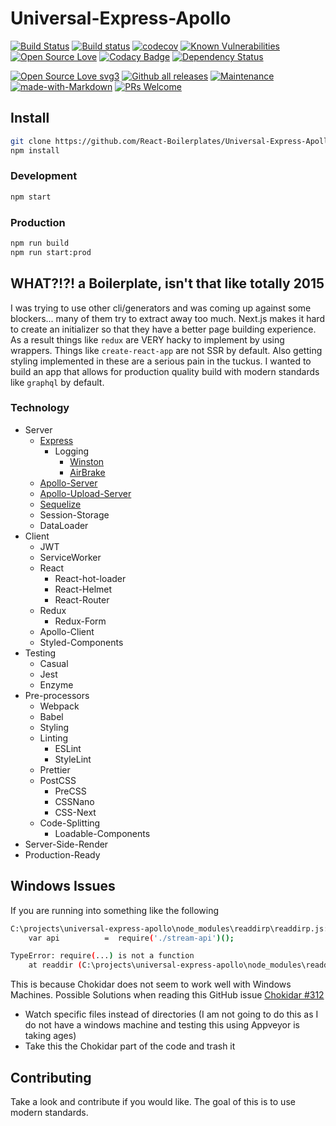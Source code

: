 # Universal-Express-Apollo

[![Build Status](https://travis-ci.org/React-Boilerplates/Universal-Express-Apollo.svg?branch=master)](https://travis-ci.org/React-Boilerplates/Universal-Express-Apollo) [![Build status](https://ci.appveyor.com/api/projects/status/pdc5fmop0d0humdr?svg=true)](https://ci.appveyor.com/project/couturecraigj/universal-express-apollo) [![codecov](https://codecov.io/gh/React-Boilerplates/Universal-Express-Apollo/branch/master/graph/badge.svg)](https://codecov.io/gh/React-Boilerplates/Universal-Express-Apollo) [![Known Vulnerabilities](https://snyk.io/test/github/react-boilerplates/universal-express-apollo/badge.svg?targetFile=package.json)](https://snyk.io/test/github/react-boilerplates/universal-express-apollo?targetFile=package.json) [![Open Source Love](https://badges.frapsoft.com/os/mit/mit.svg?v=102)](https://github.com/ellerbrock/open-source-badge/) [![Codacy Badge](https://api.codacy.com/project/badge/Grade/33dd062391a446d7b98762803b1cd5ef)](https://www.codacy.com/app/couturecraigj/Universal-Express-Apollo?utm_source=github.com&amp;utm_medium=referral&amp;utm_content=React-Boilerplates/Universal-Express-Apollo&amp;utm_campaign=Badge_Grade)
[![Dependency Status](https://www.versioneye.com/user/projects/5ad5d6dc0fb24f39bed6e020/badge.svg?style=flat-square)](https://www.versioneye.com/user/projects/5ad5d6dc0fb24f39bed6e020)

[![Open Source Love svg3](https://badges.frapsoft.com/os/v3/open-source.svg?v=103)](https://github.com/ellerbrock/open-source-badges/)
[![Github all releases](https://img.shields.io/github/downloads/React-Boilerplates/Universal-Express-Apollo/total.svg)](https://GitHub.com/React-Boilerplates/Universal-Express-Apollo/releases/)
[![Maintenance](https://img.shields.io/badge/Maintained%3F-yes-green.svg)](https://GitHub.com/Naereen/StrapDown.js/graphs/commit-activity)
[![made-with-Markdown](https://img.shields.io/badge/Made%20with-Webpack-1f425f.svg)](http://commonmark.org)
[![PRs Welcome](https://img.shields.io/badge/PRs-welcome-brightgreen.svg?style=flat-square)](http://makeapullrequest.com)

## Install

```bash
git clone https://github.com/React-Boilerplates/Universal-Express-Apollo.git
npm install
```

### Development

```bash
npm start
```

### Production

```bash
npm run build
npm run start:prod
```

## WHAT?!?! a Boilerplate, isn't that like totally 2015

I was trying to use other cli/generators and was coming up against some blockers... many of them try to extract away too much.  Next.js makes it hard to create an initializer so that they have a better page building experience.  As a result things like `redux` are VERY hacky to implement by using wrappers.  Things like `create-react-app` are not SSR by default.  Also getting styling implemented in these are a serious pain in the tuckus.  I wanted to build an app that allows for production quality build with modern standards like `graphql` by default.

### Technology

- Server
  - [Express](https://expressjs.com/)
    - Logging
      - [Winston](https://github.com/winstonjs/winston)
      - [AirBrake](https://github.com/airbrake/airbrake-js)
  - [Apollo-Server](https://github.com/apollographql/apollo-server)
  - [Apollo-Upload-Server](https://github.com/jaydenseric/apollo-upload-server)
  - [Sequelize](http://docs.sequelizejs.com/)
  - Session-Storage
  - DataLoader
- Client
  - JWT
  - ServiceWorker
  - React
    - React-hot-loader
    - React-Helmet
    - React-Router
  - Redux
    - Redux-Form
  - Apollo-Client
  - Styled-Components
- Testing
  - Casual
  - Jest
  - Enzyme
- Pre-processors
  - Webpack
  - Babel
  - Styling
  - Linting
    - ESLint
    - StyleLint
  - Prettier
  - PostCSS
    - PreCSS
    - CSSNano
    - CSS-Next
  - Code-Splitting
    - Loadable-Components
- Server-Side-Render
- Production-Ready

<!-- ## Rust Coding ??

I added a nice ability to use WebAssembly by the use of Rust.  What you will need to do to allow Rust to compile to WASM is the following.

```bash
curl https://sh.rustup.rs -sSf | sh
rustup toolchain install nightly
rustup target add wasm32-unknown-unknown --toolchain nightly
npm i -D rust-native-wasm-loader wasm-loader
```

You cannot run it in development mode though. 😢 you need to do it through compile time. 💩 Maybe eventually somebody can either create a way to make rust in to ECMAScript in development and fully transpile on production mode. -->

## Windows Issues

If you are running into something like the following

```bash
C:\projects\universal-express-apollo\node_modules\readdirp\readdirp.js:55
    var api          =  require('./stream-api')();

TypeError: require(...) is not a function
    at readdir (C:\projects\universal-express-apollo\node_modules\readdirp\readdirp.js:55:48)
```

This is because Chokidar does not seem to work well with Windows Machines.
Possible Solutions when reading this GitHub issue [Chokidar #312](https://github.com/paulmillr/chokidar/issues/312)

- Watch specific files instead of directories (I am not going to do this as I do not have a windows machine and testing this using Appveyor is taking ages)
- Take this the Chokidar part of the code and trash it

## Contributing

Take a look and contribute if you would like.  The goal of this is to use modern standards.
